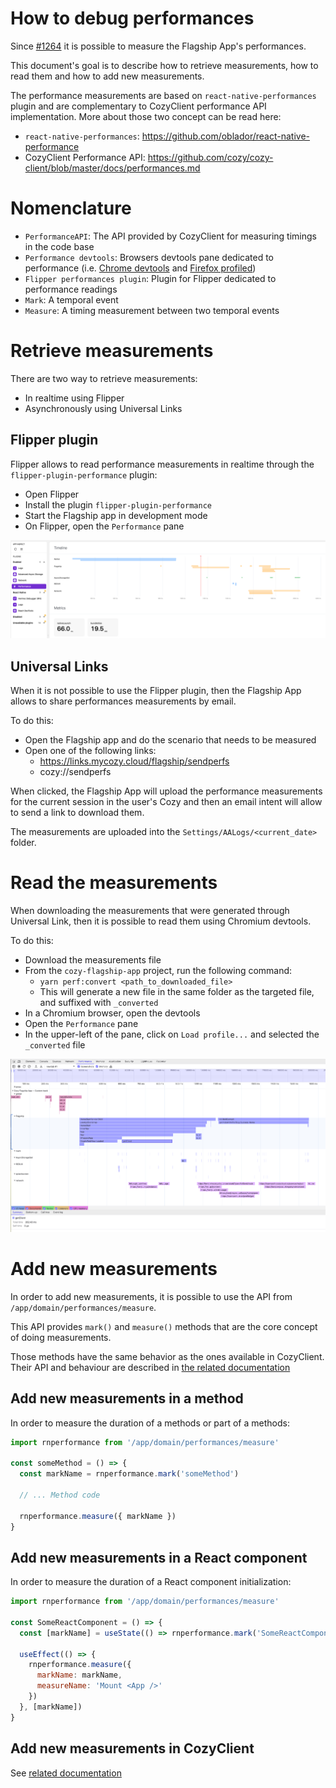 # How to debug performances

Since [#1264](https://github.com/cozy/cozy-flagship-app/pull/1264) it is possible to measure the Flagship App's performances.

This document's goal is to describe how to retrieve measurements, how to read them and how to add new measurements.

The performance measurements are based on `react-native-performances` plugin and are complementary to CozyClient performance API implementation. More about those two concept can be read here:
- `react-native-performances`: https://github.com/oblador/react-native-performance
- CozyClient Performance API: https://github.com/cozy/cozy-client/blob/master/docs/performances.md

# Nomenclature

- `PerformanceAPI`: The API provided by CozyClient for measuring timings in the code base
- `Performance devtools`: Browsers devtools pane dedicated to performance (i.e. [Chrome devtools](https://developer.chrome.com/docs/devtools/performance) and [Firefox profiled](https://profiler.firefox.com/docs/#/))
- `Flipper performances plugin`: Plugin for Flipper dedicated to performance readings
- `Mark`: A temporal event
- `Measure`: A timing measurement between two temporal events

# Retrieve measurements

There are two way to retrieve measurements:

- In realtime using Flipper
- Asynchronously using Universal Links

## Flipper plugin

Flipper allows to read performance measurements in realtime through the `flipper-plugin-performance` plugin:

- Open Flipper
- Install the plugin `flipper-plugin-performance`
- Start the Flagship app in development mode
- On Flipper, open the `Performance` pane

![Screenshot of the Flipper plugin](./images/performances-flipper.png)

## Universal Links

When it is not possible to use the Flipper plugin, then the Flagship App allows to share performances measurements by email.

To do this:

- Open the Flagship app and do the scenario that needs to be measured
- Open one of the following links:
  - https://links.mycozy.cloud/flagship/sendperfs
  - cozy://sendperfs

When clicked, the Flagship App will upload the performance measurements for the current session in the user's Cozy and then an email intent will allow to send a link to download them.

The measurements are uploaded into the `Settings/AALogs/<current_date>` folder.

# Read the measurements

When downloading the measurements that were generated through Universal Link, then it is possible to read them using Chromium devtools.

To do this:

- Download the measurements file
- From the `cozy-flagship-app` project, run the following command:
  - `yarn perf:convert <path_to_downloaded_file>`
  - This will generate a new file in the same folder as the targeted file, and suffixed with `_converted`
- In a Chromium browser, open the devtools
- Open the `Performance` pane
- In the upper-left of the pane, click on `Load profile...` and selected the `_converted` file

![Screenshot of the Chromium devtools](./images/performances-devtools.png)

# Add new measurements

In order to add new measurements, it is possible to use the API from `/app/domain/performances/measure`.

This API provides `mark()` and `measure()` methods that are the core concept of doing measurements.

Those methods have the same behavior as the ones available in CozyClient. Their API and behaviour are described in [the related documentation](https://github.com/cozy/cozy-client/blob/master/docs/performances.md#mark-method)

## Add new measurements in a method

In order to measure the duration of a methods or part of a methods:

```js
import rnperformance from '/app/domain/performances/measure'

const someMethod = () => {
  const markName = rnperformance.mark('someMethod')

  // ... Method code

  rnperformance.measure({ markName })
}
```


## Add new measurements in a React component

In order to measure the duration of a React component initialization:

```js
import rnperformance from '/app/domain/performances/measure'

const SomeReactComponent = () => {
  const [markName] = useState(() => rnperformance.mark('SomeReactComponent'))

  useEffect(() => {
    rnperformance.measure({
      markName: markName,
      measureName: 'Mount <App />'
    })
  }, [markName])
}
```

## Add new measurements in CozyClient

See [related documentation](https://github.com/cozy/cozy-client/blob/master/docs/performances.md)
